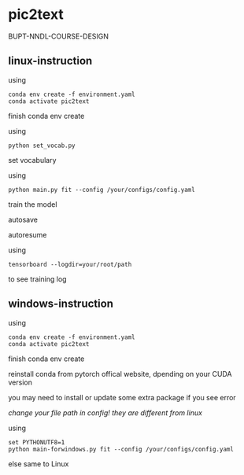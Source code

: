 # pic2text
BUPT-NNDL-COURSE-DESIGN

## linux-instruction
using 
```
conda env create -f environment.yaml
conda activate pic2text 
```
finish conda env create

using 
```
python set_vocab.py
```
set vocabulary

using 
```
python main.py fit --config /your/configs/config.yaml
```

train the model

autosave 

autoresume 

using 
```
tensorboard --logdir=your/root/path
```
to see training log

## windows-instruction
using 
```
conda env create -f environment.yaml
conda activate pic2text 
```
finish conda env create

reinstall conda from pytorch offical website, dpending on your CUDA version

you may need to install or update some extra package if you see error

*change your file path in config! they are different from linux*

using 
```
set PYTHONUTF8=1
python main-forwindows.py fit --config /your/configs/config.yaml
```

else same to Linux

